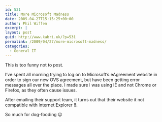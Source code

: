 ```yaml
---
id: 531
title: More Microsoft Madness
date: 2009-04-27T15:15:25+00:00
author: Phil Wiffen
excerpt: |
layout: post
guid: http://www.kabri.uk/?p=531
permalink: /2009/04/27/more-microsoft-madness/
categories:
  - General IT
---
```

This is too funny not to post.

I&#8217;ve spent all morning trying to log on to Microsoft&#8217;s eAgreement website in order to sign our new OVS agreement, but have been getting error messages all over the place. I made sure I was using IE and not Chrome or Firefox, as they often cause issues.

After emailing their support team, it turns out that their website it not compatible with Internet Explorer 8.

So much for dog-fooding 😉